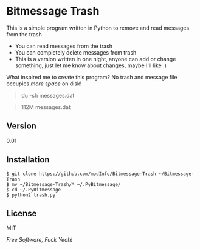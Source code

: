 Bitmessage Trash
=========

This is a simple program written in Python to remove and read messages from the trash

  - You can read messages from the trash
  - You can completely delete messages from trash
  - This is a version written in one night, anyone can add or change something, just let me know about changes, maybe I'll like :)


What inspired me to create this program? 
No trash and message file occupies _more space_ on disk!

> du -sh messages.dat

> 112M  messages.dat


Version
-

0.01

Installation
--------------

    $ git clone https://github.com/modInfo/Bitmessage-Trash ~/Bitmessage-Trash
    $ mv ~/Bitmessage-Trash/* ~/.PyBitmessage/
    $ cd ~/.PyBitmessage
    $ python2 trash.py


License
-

MIT

*Free Software, Fuck Yeah!*

  

    
